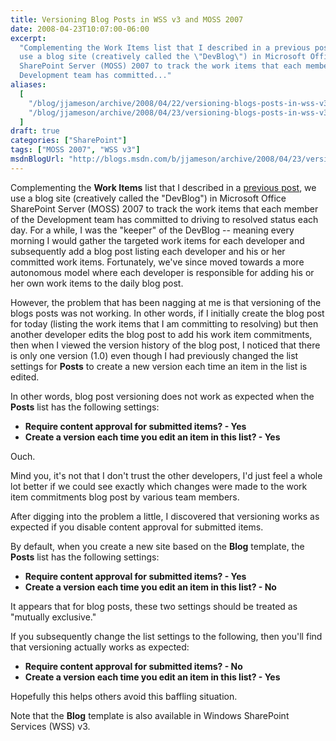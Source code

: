 ```yaml
---
title: Versioning Blog Posts in WSS v3 and MOSS 2007
date: 2008-04-23T10:07:00-06:00
excerpt:
  "Complementing the Work Items list that I described in a previous post , we
  use a blog site (creatively called the \"DevBlog\") in Microsoft Office
  SharePoint Server (MOSS) 2007 to track the work items that each member of the
  Development team has committed..."
aliases:
  [
    "/blog/jjameson/archive/2008/04/22/versioning-blogs-posts-in-wss-v3-and-moss-2007.aspx",
    "/blog/jjameson/archive/2008/04/23/versioning-blogs-posts-in-wss-v3-and-moss-2007.aspx",
  ]
draft: true
categories: ["SharePoint"]
tags: ["MOSS 2007", "WSS v3"]
msdnBlogUrl: "http://blogs.msdn.com/b/jjameson/archive/2008/04/23/versioning-blogs-posts-in-wss-v3-and-moss-2007.aspx"
---
```


Complementing the **Work Items** list that I described in a
[previous post](/blog/jjameson/2008/04/07/tfs-lite-for-wss-v3), we use a blog
site (creatively called the "DevBlog") in Microsoft Office SharePoint Server
(MOSS) 2007 to track the work items that each member of the Development team has
committed to driving to resolved status each day. For a while, I was the
"keeper" of the DevBlog -- meaning every morning I would gather the targeted
work items for each developer and subsequently add a blog post listing each
developer and his or her committed work items. Fortunately, we've since moved
towards a more autonomous model where each developer is responsible for adding
his or her own work items to the daily blog post.

However, the problem that has been nagging at me is that versioning of the blogs
posts was not working. In other words, if I initially create the blog post for
today (listing the work items that I am committing to resolving) but then
another developer edits the blog post to add his work item commitments, then
when I viewed the version history of the blog post, I noticed that there is only
one version (1.0) even though I had previously changed the list settings for
**Posts** to create a new version each time an item in the list is edited.

In other words, blog post versioning does not work as expected when the
**Posts** list has the following settings:

- **Require content approval for submitted items? - Yes**
- **Create a version each time you edit an item in this list? - Yes**

Ouch.

Mind you, it's not that I don't trust the other developers, I'd just feel a
whole lot better if we could see exactly which changes were made to the work
item commitments blog post by various team members.

After digging into the problem a little, I discovered that versioning works as
expected if you disable content approval for submitted items.

By default, when you create a new site based on the **Blog** template, the
**Posts** list has the following settings:

- **Require content approval for submitted items? - Yes**
- **Create a version each time you edit an item in this list? - No**

It appears that for blog posts, these two settings should be treated as
"mutually exclusive."

If you subsequently change the list settings to the following, then you'll find
that versioning actually works as expected:

- **Require content approval for submitted items? - No**
- **Create a version each time you edit an item in this list? - Yes**

Hopefully this helps others avoid this baffling situation.

Note that the **Blog** template is also available in Windows SharePoint Services
(WSS) v3.
